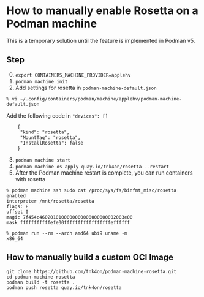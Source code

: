 # How to manually enable Rosetta on a Podman machine

This is a temporary solution until the feature is implemented in Podman v5.

## Step

0. `export CONTAINERS_MACHINE_PROVIDER=applehv`
1. `podman machine init`
2. Add settings for rosetta in `podman-machine-default.json`
```
% vi ~/.config/containers/podman/machine/applehv/podman-machine-default.json
```

Add the following code in `"devices": []`
```
    {
     "kind": "rosetta",
     "MountTag": "rosetta",
     "InstallRosetta": false
    }
```
3. `podman machine start`
4. `podman machine os apply quay.io/tnk4on/rosetta --restart`
5. After the Podman machine restart is complete, you can run containers with rosetta
```
% podman machine ssh sudo cat /proc/sys/fs/binfmt_misc/rosetta
enabled
interpreter /mnt/rosetta/rosetta
flags: F
offset 0
magic 7f454c4602010100000000000000000002003e00
mask fffffffffffefe00fffffffffffffffffeffffff

% podman run --rm --arch amd64 ubi9 uname -m
x86_64
```

## How to manually build a custom OCI Image

```
git clone https://github.com/tnk4on/podman-machine-rosetta.git
cd podman-machine-rosetta
podman build -t rosetta .
podman push rosetta quay.io/tnk4on/rosetta
```